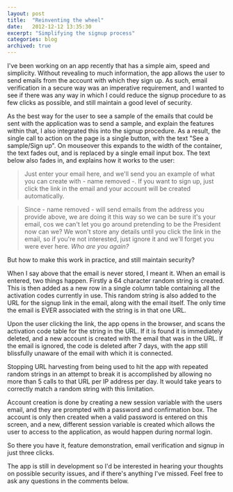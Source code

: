 ```yaml
---
layout: post
title:  "Reinventing the wheel"
date:   2012-12-12 13:35:30
excerpt: "Simplifying the signup process"
categories: blog
archived: true
---
```


I've been working on an app recently that has a simple aim, speed and simplicity. Without revealing to much information, the app allows the user to send emails from the account with which they sign up. As such, email verification in a secure way was an imperative requirement, and I wanted to see if there was any way in which I could reduce the signup procedure to as few clicks as possible, and still maintain a good level of security.

As the best way for the user to see a sample of the emails that could be sent with the application was to send a sample, and explain the features within that, I also integrated this into the signup procedure. As a result, the single call to action on the page is a single button, with the text "See a sample/Sign up". On mouseover this expands to the width of the container, the text fades out, and is replaced by a single email input box. The text below also fades in, and explains how it works to the user:

> Just enter your email here, and we'll send you an example of what you can create with - name removed -. If you want to sign up, just click the link in the email and your account will be created automatically.

> Since - name removed - will send emails from the address you provide above, we are doing it this way so we can be sure it's your email, cos we can't let you go around pretending to be the President now can we? We won't store any details until you click the link in the email, so if you're not interested, just ignore it and we'll forget you were ever here. *Who are you again?*

But how to make this work in practice, and still maintain security?

When I say above that the email is never stored, I meant it. When an email is entered, two things happen. Firstly a 64 character random string is created. This is then added as a new row in a single column table containing all the activation codes currently in use. This random string is also added to the URL for the signup link in the email, along with the email itself. The only time the email is EVER associated with the string is in that one URL.

Upon the user clicking the link, the app opens in the browser, and scans the activation code table for the string in the URL. If it is found it is immediately deleted, and a new account is created with the email that was in the URL. If the email is ignored, the code is deleted after 7 days, with the app still blissfully unaware of the email with which it is connected.

Stopping URL harvesting from being used to hit the app with repeated random strings in an attempt to break it is accomplished by allowing no more than 5 calls to that URL per IP address per day. It would take years to correctly match a random string with this limitation.

Account creation is done by creating a new session variable with the users email, and they are prompted with a password and confirmation box. The account is only then created when a valid password is entered on this screen, and a new, different session variable is created which allows the user to access to the application, as would happen during normal login.

So there you have it, feature demonstration, email verification and signup in just three clicks.

The app is still in development so I'd be interested in hearing your thoughts on possible security issues, and if there's anything I've missed. Feel free to ask any questions in the comments below.